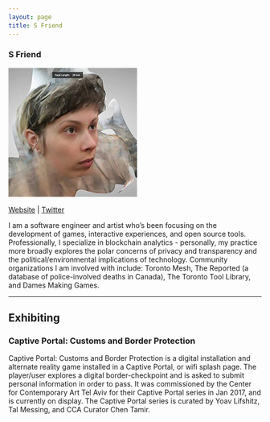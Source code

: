 ```yaml
---
layout: page
title: S Friend
---
```

<h3>S Friend</h3>
<img src="myfacesmaller.jpg" />
<p><a href="https://isthisa.com/" target="_blank">Website</a> | <a href="https://twitter.com/isthisanart_" target="_blank">Twitter</a></p>
<p>I am a software engineer and artist who’s been focusing on the development of games, interactive experiences, and open source tools. Professionally, I specialize in blockchain analytics - personally, my practice more broadly explores the polar concerns of privacy and transparency and the political/environmental implications of technology. Community organizations I am involved with include: Toronto Mesh, The Reported (a database of police-involved deaths in Canada), The Toronto Tool Library, and Dames Making Games.</p>

<hr />
<h2>Exhibiting</h2>
<h3>Captive Portal: Customs and Border Protection</h3>
<p>Captive Portal: Customs and Border Protection is a digital installation and alternate reality game installed in a Captive Portal, or wifi splash page. The player/user explores a digital border-checkpoint and is asked to submit personal information in order to pass. It was commissioned by the Center for Contemporary Art Tel Aviv for their Captive Portal series in Jan 2017, and is currently on display. The Captive Portal series is curated by Yoav Lifshitz, Tal Messing, and CCA Curator Chen Tamir.</p>